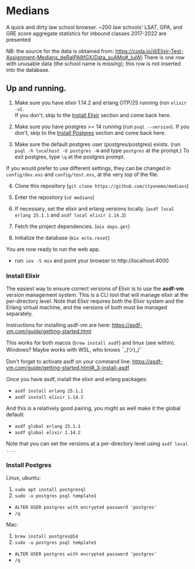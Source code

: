 # Medians

A quick and dirty law school browser.  ~200 law schools' LSAT, GPA, and GRE
score aggregate statistics for inbound classes 2017-2022 are presented

NB: the source for the data is obtained from: 
https://coda.io/d/Elixir-Test-Assignment-Medians_deRalPA8fGX/Data_suAMo#_lujWj
There is one row with unusable data (the school name is missing); this row is not
inserted into the database.

## Up and running.

1. Make sure you have elixir 1.14.2 and erlang OTP/25 running (run `elixir -v`).  
  If you don't, skip to the <a href="#install-elixir">Install Elixir</a> section 
  and come back here.

2. Make sure you have postgres >= 14 running (run `psql --version`).  If you 
  don't, skip to the <a href="#install-postgres">Install Postgres</a> section 
  and come back here.

3. Make sure the default postgres user (postgres/postgres) exists.  (run
  `psql -h localhost -U postgres -W` and type `postgres` at the prompt.)
  To exit postgres, type `\q` at the postgres prompt.

  If you would prefer to use different settings, they can be changed in 
  `config/dev.exs` and `config/test.exs`, at the very top of the file.

4. Clone this repository (`git clone https://github.com/ityonemo/medians`)

5. Enter the repository (`cd medians`)

7. If necessary, set the elixir and erlang versions locally. (`asdf local erlang 25.1.1` 
  and `asdf local elixir 1.14.2`)

8. Fetch the project dependencies. (`mix deps.get`)

9. Initialize the database (`mix ecto.reset`)

You are now ready to run the web app.

- run:  `iex -S mix` and point your browser to http://localhost:4000

### Install Elixir

The easiest way to ensure correct versions of Elixir is to use the **asdf-vm** 
version management system.  This is a CLI tool that will manage elixir at the
per-directory level.  Note that Elixir requires both the Elixir system and the
Erlang virtual machine, and the versions of both must be managed separately.

Instructions for installing asdf-vm are here:  https://asdf-vm.com/guide/getting-started.html

This works for both macos (`brew install asdf`) and linux (see within).  
Windows?  Maybe works with WSL, who knows ¯\_(ツ)_/¯

Don't forget to activate asdf on your command line:  https://asdf-vm.com/guide/getting-started.html#_3-install-asdf

Once you have asdf, install the elixir and erlang packages:

- `asdf install erlang 25.1.1`
- `asdf install elixir 1.14.2`

And this is a relatively good pairing, you might as well make it the global default:

- `asdf global erlang 25.1.1`
- `asdf global elixir 1.14.2`

Note that you can set the versions at a per-directory level using `asdf local ...`.

### Install Postgres

Linux, ubuntu:

1. `sudo apt install postgresql`
2. `sudo -u postgres psql template1`
  - `ALTER USER postgres with encrypted password 'postgres'`
  - `/q`

Mac:

1. `brew install postgres@14`
2. `sudo -u postgres psql template1`
  - `ALTER USER postgres with encrypted password 'postgres'`
  - `/q`

